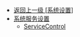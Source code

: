 - [返回上一级 [系统设置]](zh-CN/EdgeLinkStudio/工程管理/工程配置/系统设置/)
- [系统服务设置](zh-CN/EdgeLinkStudio/工程管理/工程配置/系统设置/系统服务设置/)
  - [ServiceControl](zh-CN/EdgeLinkStudio/工程管理/工程配置/系统设置/系统服务设置/ServiceControl.md)
